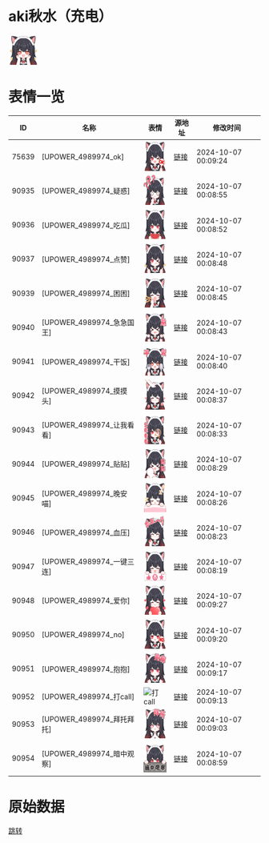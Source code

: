 # aki秋水（充电）

<img src="./cover.png" height="60" alt="cover" />

# 表情一览

|ID|名称|表情|源地址|修改时间|
|----|----|----|----|----|
|75639|[UPOWER_4989974_ok]|<img src="./pic/075639_%5BUPOWER_4989974_ok%5D.png" height="60" alt="ok"/>|[链接](https://i0.hdslb.com/bfs/garb/f170338b9d727e4909681dd38e5b559ea369062d.png)|2024-10-07 00:09:24|
|90935|[UPOWER_4989974_疑惑]|<img src="./pic/090935_%5BUPOWER_4989974_疑惑%5D.png" height="60" alt="疑惑"/>|[链接](https://i0.hdslb.com/bfs/garb/4c5bd096a9a97099fce28d5a084ca3a9b41ae39f.png)|2024-10-07 00:08:55|
|90936|[UPOWER_4989974_吃瓜]|<img src="./pic/090936_%5BUPOWER_4989974_吃瓜%5D.png" height="60" alt="吃瓜"/>|[链接](https://i0.hdslb.com/bfs/garb/90394c36a860f559da49f801519f46bfb86715aa.png)|2024-10-07 00:08:52|
|90937|[UPOWER_4989974_点赞]|<img src="./pic/090937_%5BUPOWER_4989974_点赞%5D.png" height="60" alt="点赞"/>|[链接](https://i0.hdslb.com/bfs/garb/422f35995c46530a91390a06a2897ff43074bf53.png)|2024-10-07 00:08:48|
|90939|[UPOWER_4989974_困困]|<img src="./pic/090939_%5BUPOWER_4989974_困困%5D.png" height="60" alt="困困"/>|[链接](https://i0.hdslb.com/bfs/garb/f054e6b0fdf8497fb57ceed5fb9e655df15f6381.png)|2024-10-07 00:08:45|
|90940|[UPOWER_4989974_急急国王]|<img src="./pic/090940_%5BUPOWER_4989974_急急国王%5D.png" height="60" alt="急急国王"/>|[链接](https://i0.hdslb.com/bfs/garb/755c6f757a116e82854b0666e5603487276c87d3.png)|2024-10-07 00:08:43|
|90941|[UPOWER_4989974_干饭]|<img src="./pic/090941_%5BUPOWER_4989974_干饭%5D.png" height="60" alt="干饭"/>|[链接](https://i0.hdslb.com/bfs/garb/dc20d7604dce8f515d00309cc2fd064850f4c0d2.png)|2024-10-07 00:08:40|
|90942|[UPOWER_4989974_摸摸头]|<img src="./pic/090942_%5BUPOWER_4989974_摸摸头%5D.png" height="60" alt="摸摸头"/>|[链接](https://i0.hdslb.com/bfs/garb/d10825c1578ab2ba047c4105260c8fc9351ab9e6.png)|2024-10-07 00:08:37|
|90943|[UPOWER_4989974_让我看看]|<img src="./pic/090943_%5BUPOWER_4989974_让我看看%5D.png" height="60" alt="让我看看"/>|[链接](https://i0.hdslb.com/bfs/garb/2fc0e8c7fc3116c87c026064ab7bfe93f785c723.png)|2024-10-07 00:08:33|
|90944|[UPOWER_4989974_贴贴]|<img src="./pic/090944_%5BUPOWER_4989974_贴贴%5D.png" height="60" alt="贴贴"/>|[链接](https://i0.hdslb.com/bfs/garb/ad1157af5d2a57d0cb0e588985aa9ad55158d573.png)|2024-10-07 00:08:29|
|90945|[UPOWER_4989974_晚安喵]|<img src="./pic/090945_%5BUPOWER_4989974_晚安喵%5D.png" height="60" alt="晚安喵"/>|[链接](https://i0.hdslb.com/bfs/garb/19adb3fbf18e92a3bb22aae60ff87733fcb3c36d.png)|2024-10-07 00:08:26|
|90946|[UPOWER_4989974_血压]|<img src="./pic/090946_%5BUPOWER_4989974_血压%5D.png" height="60" alt="血压"/>|[链接](https://i0.hdslb.com/bfs/garb/a231cde469446534843f9015aff32cd24081ad0c.png)|2024-10-07 00:08:23|
|90947|[UPOWER_4989974_一键三连]|<img src="./pic/090947_%5BUPOWER_4989974_一键三连%5D.png" height="60" alt="一键三连"/>|[链接](https://i0.hdslb.com/bfs/garb/4840a0242fd9040e5fd17b40c92069065bf7ed94.png)|2024-10-07 00:08:19|
|90948|[UPOWER_4989974_爱你]|<img src="./pic/090948_%5BUPOWER_4989974_爱你%5D.png" height="60" alt="爱你"/>|[链接](https://i0.hdslb.com/bfs/garb/caebdda8ecdce9da2163a590b13cf4c38ebfdc1d.png)|2024-10-07 00:09:27|
|90950|[UPOWER_4989974_no]|<img src="./pic/090950_%5BUPOWER_4989974_no%5D.png" height="60" alt="no"/>|[链接](https://i0.hdslb.com/bfs/garb/e18a02504a926f1ef5676a2a7d87675c69d9836c.png)|2024-10-07 00:09:20|
|90951|[UPOWER_4989974_抱抱]|<img src="./pic/090951_%5BUPOWER_4989974_抱抱%5D.png" height="60" alt="抱抱"/>|[链接](https://i0.hdslb.com/bfs/garb/5072ab3a39b4f269425562bd8d370cefdba991d9.png)|2024-10-07 00:09:17|
|90952|[UPOWER_4989974_打call]|<img src="./pic/090952_%5BUPOWER_4989974_打call%5D.png" height="60" alt="打call"/>|[链接](https://i0.hdslb.com/bfs/garb/9026472d364badad2b306b798aea361f64296703.png)|2024-10-07 00:09:13|
|90953|[UPOWER_4989974_拜托拜托]|<img src="./pic/090953_%5BUPOWER_4989974_拜托拜托%5D.png" height="60" alt="拜托拜托"/>|[链接](https://i0.hdslb.com/bfs/garb/d41739851328da75f8c84f6fd3111d19a000ff5c.png)|2024-10-07 00:09:03|
|90954|[UPOWER_4989974_暗中观察]|<img src="./pic/090954_%5BUPOWER_4989974_暗中观察%5D.png" height="60" alt="暗中观察"/>|[链接](https://i0.hdslb.com/bfs/garb/8117a39b65b88b3821c77ff36c053679c32571e7.png)|2024-10-07 00:08:59|

# 原始数据

[跳转](./raw.json)

